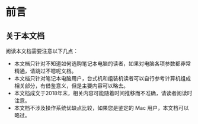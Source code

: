 # 前言

## 关于本文档
阅读本文档需要注意以下几点：

- 本文档只针对不知道如何选购笔记本电脑的读者，如果对电脑各项参数都非常精通，请跳过不嗯呢文档。
- 本文档只针对笔记本电脑用户，台式机和组装机读者可以自行参考计算机组成相关部分，有借鉴意义，但是主要内容可以略去。
- 本文档成文于2018年末，相关内容可能随着时间推移而不准确，请读者阅读时注意。
- 本文档不涉及操作系统优缺点比较，如果您是鉴定的 Mac 用户，本文档可以略过。
